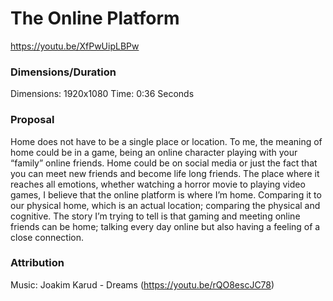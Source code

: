 # The Online Platform

https://youtu.be/XfPwUipLBPw

### Dimensions/Duration

Dimensions: 1920x1080
Time: 0:36 Seconds

### Proposal

Home does not have to be a single place or location. To me, the meaning of home could be in a game, being an online 
character playing with your “family” online friends. Home could be on social media or just the fact that you can meet 
new friends and become life long friends. The place where it reaches all emotions, whether watching a horror movie to 
playing video games, I believe that the online platform is where I’m home. Comparing it to our physical home, which is 
an actual location; comparing the physical and cognitive. The story I’m trying to tell is that gaming and meeting online 
friends can be home; talking every day online but also having a feeling of a close connection.

### Attribution

Music: Joakim Karud - Dreams (https://youtu.be/rQO8escJC78)
